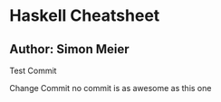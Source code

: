 # Haskell Cheatsheet
## Author: Simon Meier

Test Commit

Change Commit
no commit is as awesome as this one
